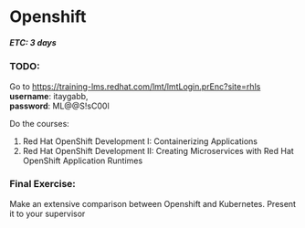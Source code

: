 # Openshift
##### ETC: 3 days

### TODO:
Go to https://training-lms.redhat.com/lmt/lmtLogin.prEnc?site=rhls  
**username**: itaygabb,  
**password**: ML@@S!sC00l

Do the courses:
1. Red Hat OpenShift Development I: Containerizing Applications
2. Red Hat OpenShift Development II: Creating Microservices with Red Hat OpenShift Application Runtimes

### Final Exercise:
Make an extensive comparison between Openshift and Kubernetes. Present it to your supervisor